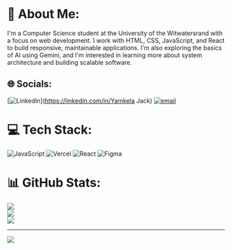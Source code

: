 # 💫 About Me:
I'm a Computer Science student at the University of the Witwatersrand with a focus on web development. I work with HTML, CSS, JavaScript, and React to build responsive, maintainable applications. I'm also exploring the basics of AI using Gemini, and I'm interested in learning more about system architecture and building scalable software.


## 🌐 Socials:
[![LinkedIn](https://img.shields.io/badge/LinkedIn-%230077B5.svg?logo=linkedin&logoColor=white)](https://linkedin.com/in/Yamkela Jack) [![email](https://img.shields.io/badge/Email-D14836?logo=gmail&logoColor=white)](mailto:yamkelajack06@gmail.com) 

# 💻 Tech Stack:
![JavaScript](https://img.shields.io/badge/javascript-%23323330.svg?style=for-the-badge&logo=javascript&logoColor=%23F7DF1E) ![Vercel](https://img.shields.io/badge/vercel-%23000000.svg?style=for-the-badge&logo=vercel&logoColor=white) ![React](https://img.shields.io/badge/react-%2320232a.svg?style=for-the-badge&logo=react&logoColor=%2361DAFB) ![Figma](https://img.shields.io/badge/figma-%23F24E1E.svg?style=for-the-badge&logo=figma&logoColor=white)
# 📊 GitHub Stats:
![](https://github-readme-stats.vercel.app/api?username=yamkelajack06&theme=algolia&hide_border=false&include_all_commits=false&count_private=false)<br/>
![](https://nirzak-streak-stats.vercel.app/?user=yamkelajack06&theme=algolia&hide_border=false)<br/>
![](https://github-readme-stats.vercel.app/api/top-langs/?username=yamkelajack06&theme=algolia&hide_border=false&include_all_commits=false&count_private=false&layout=compact)

---
[![](https://visitcount.itsvg.in/api?id=yamkelajack06&icon=0&color=0)](https://visitcount.itsvg.in)

<!-- Proudly created with GPRM ( https://gprm.itsvg.in ) -->

